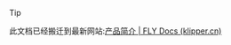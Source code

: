 >[!Tip]
>
>此文档已经搬迁到最新网站:[产品简介 | FLY Docs (klipper.cn)](https://mellow-next.klipper.cn/docs/ProductDoc/ModuleDrive/fly-filguard-filament-detector/)